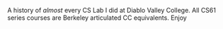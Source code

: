 A history of *almost* every CS Lab I did at Diablo Valley College. All CS61 series courses are Berkeley articulated CC equivalents. Enjoy
